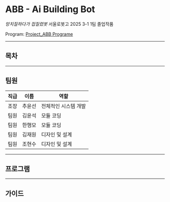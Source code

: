 # ABB - Ai Building Bot
*망치질하다가 접질렸봇*
서울로봇고 2025 3-1 1팀 졸업작품

Program: [Project_ABB Programe](https://github.com/seon0313/Project_ABB_Program)
***
## 목차

***
## 팀원

|직급|이름|역할|
|---|---|---|
|조장|추윤선|전체적인 시스템 개발|
|팀원|김윤석|모듈 코딩|
|팀원|한행모|모듈 코딩|
|팀원|김재원|디자인 및 설계|
|팀원|조현수|디자인 및 설계|

***
## 프로그램

***
## 가이드
